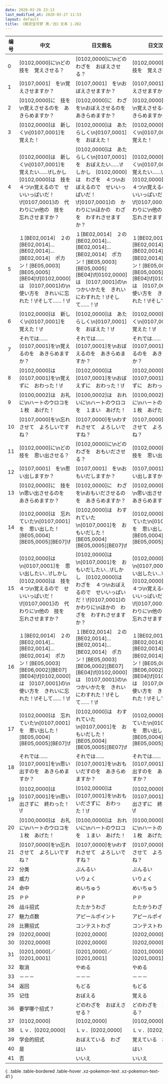 ```yaml
---
date: 2020-03-26 23:13
last_modified_at: 2020-03-27 11:53
layout: default
title: 《精灵宝可梦 黑／白》文本 1-202
---
```

| 编号 | 中文 | 日文假名 | 日文汉字 |
| ---- | ---- | ---- | --- |
| 0 | [0102,0000]に\nどの技を　覚えさせる？ | [0102,0000]に\nどのわざを　おぼえさせる？ | [0102,0000]に\nどの技を　覚えさせる？ |
| 1 | [0107,0001]　を\n覚えさせますか？ | [0107,0001]　を\nおぼえさせますか？ | [0107,0001]　を\n覚えさせますか？ |
| 2 | [0102,0000]に　技を\n覚えさせるのを　あきらめますか？ | [0102,0000]に　わざを\nおぼえさせるのを　あきらめますか？ | [0102,0000]に　技を\n覚えさせるのを　あきらめますか？ |
| 3 | [0102,0000]は　新しく\n[0107,0001]を　覚えた！ | [0102,0000]は　あたらしく\n[0107,0001]を　おぼえた！ | [0102,0000]は　新しく\n[0107,0001]を　覚えた！ |
| 4 | [0102,0000]は　新しく\n[0107,0001]を　覚えたい……\fしかし　[0102,0000]は　技を　４つ\n覚えるので　せいいっぱいだ！\f[0107,0001]の　代わりに\n他の　技を　忘れさせますか？ | [0102,0000]は　あたらしく\n[0107,0001]を　おぼえたい……\fしかし　[0102,0000]は　わざを　４つ\nおぼえるので　せいいっぱいだ！\f[0107,0001]の　かわりに\nほかの　わざを　わすれさせますか？ | [0102,0000]は　新しく\n[0107,0001]を　覚えたい……\fしかし　[0102,0000]は　技を　４つ\n覚えるので　せいいっぱいだ！\f[0107,0001]の　代わりに\n他の　技を　忘れさせますか？ |
| 5 | １[BE02,0014]　２の[BE02,0014]…[BE02,0014]…[BE02,0014]　ポカン！[BE05,0003][BE05,0005][BE04]\f[0102,0000]は　[0107,0001]の\n使い方を　きれいに忘れた！\fそして……！\f | １[BE02,0014]　２の[BE02,0014]…[BE02,0014]…[BE02,0014]　ポカン！[BE05,0003][BE05,0005][BE04]\f[0102,0000]は　[0107,0001]の\nつかいかたを　きれいにわすれた！\fそして……！\f | １[BE02,0014]　２の[BE02,0014]…[BE02,0014]…[BE02,0014]　ポカン！[BE05,0003][BE05,0005][BE04]\f[0102,0000]は　[0107,0001]の\n使い方を　きれいに忘れた！\fそして……！\f |
| 6 | [0102,0000]は　新しく\n[0107,0001]を　覚えた！\f | [0102,0000]は　あたらしく\n[0107,0001]を　おぼえた！\f | [0102,0000]は　新しく\n[0107,0001]を　覚えた！\f |
| 7 | それでは……　[0107,0001]を\n覚えるのを　あきらめますか？ | それでは……　[0107,0001]を\nおぼえるのを　あきらめますか？ | それでは……　[0107,0001]を\n覚えるのを　あきらめますか？ |
| 8 | [0102,0000]は　[0107,0001]を\n覚えずに　おわった！\f | [0102,0000]は　[0107,0001]を\nおぼえずに　おわった！\f | [0102,0000]は　[0107,0001]を\n覚えずに　おわった！\f |
| 9 | [0100,0002]は　お礼に\nハートのウロコを　１枚　あげた！ | [0100,0002]は　おれいに\nハートのウロコを　１まい　あげた！ | [0100,0002]は　お礼に\nハートのウロコを　１枚　あげた！ |
| 10 | [0107,0000]を\n忘れさせて　よろしいですね？ | [0107,0000]を\nわすれさせて　よろしいですね？ | [0107,0000]を\n忘れさせて　よろしいですね？ |
| 11 | [0102,0000]に\nどの技を　思い出させる？ | [0102,0000]に\nどのわざを　おもいださせる？ | [0102,0000]に\nどの技を　思い出させる？ |
| 12 | [0107,0001]　を\n思い出しますか？ | [0107,0001]　を\nおもいだしますか？ | [0107,0001]　を\n思い出しますか？ |
| 13 | [0102,0000]に　技を\n思い出させるのを　あきらめますか？ | [0102,0000]に　わざを\nおもいださせるのを　あきらめますか？ | [0102,0000]に　技を\n思い出させるのを　あきらめますか？ |
| 14 | [0102,0000]は　忘れていた\n[0107,0001]を　思い出した！[BE05,0004][BE05,0005][BE07]\f | [0102,0000]は　わすれていた\n[0107,0001]を　おもいだした！[BE05,0004][BE05,0005][BE07]\f | [0102,0000]は　忘れていた\n[0107,0001]を　思い出した！[BE05,0004][BE05,0005][BE07]\f |
| 15 | [0102,0000]は\n[0107,0001]を　思い出したい…\fしかし　[0102,0000]は　技を　４つ\n覚えるので　せいいっぱいだ！\f[0107,0001]の　代わりに\n他の　技を　忘れさせますか？ | [0102,0000]は\n[0107,0001]を　おもいだしたい…\fしかし　[0102,0000]は　わざを　４つ\nおぼえるので　せいいっぱいだ！\f[0107,0001]の　かわりに\nほかの　わざを　わすれさせますか？ | [0102,0000]は\n[0107,0001]を　思い出したい…\fしかし　[0102,0000]は　技を　４つ\n覚えるので　せいいっぱいだ！\f[0107,0001]の　代わりに\n他の　技を　忘れさせますか？ |
| 16 | １[BE02,0014]　２の[BE02,0014]…[BE02,0014]…[BE02,0014]　ポカン！[BE05,0003][BE06,0002][BE07][BE04]\f[0102,0000]は　[0107,0001]の\n使い方を　きれいに忘れた！\fそして……！\f | １[BE02,0014]　２の[BE02,0014]…[BE02,0014]…[BE02,0014]　ポカン！[BE05,0003][BE06,0002][BE07][BE04]\f[0102,0000]は　[0107,0001]の\nつかいかたを　きれいにわすれた！\fそして……！\f | １[BE02,0014]　２の[BE02,0014]…[BE02,0014]…[BE02,0014]　ポカン！[BE05,0003][BE06,0002][BE07][BE04]\f[0102,0000]は　[0107,0001]の\n使い方を　きれいに忘れた！\fそして……！\f |
| 17 | [0102,0000]は　忘れていた\n[0107,0001]を　思い出した！[BE05,0004][BE05,0005][BE07]\f | [0102,0000]は　わすれていた\n[0107,0001]を　おもいだした！[BE05,0004][BE05,0005][BE07]\f | [0102,0000]は　忘れていた\n[0107,0001]を　思い出した！[BE05,0004][BE05,0005][BE07]\f |
| 18 | それでは……　[0107,0001]を\n思い出すのを　あきらめますか？ | それでは……　[0107,0001]を\nおもいだすのを　あきらめますか？ | それでは……　[0107,0001]を\n思い出すのを　あきらめますか？ |
| 19 | [0102,0000]は　[0107,0001]を\n思い出さずに　終わった！\f | [0102,0000]は　[0107,0001]を\nおもいださずに　おわった！\f | [0102,0000]は　[0107,0001]を\n思い出さずに　終わった！\f |
| 20 | [0100,0000]は　お礼に\nハートのウロコを　１枚　あげた！ | [0100,0000]は　おれいに\nハートのウロコを　１まい　あげた！ | [0100,0000]は　お礼に\nハートのウロコを　１枚　あげた！ |
| 21 | [0107,0000]を\n忘れさせて　よろしいですね？ | [0107,0000]を\nわすれさせて　よろしいですね？ | [0107,0000]を\n忘れさせて　よろしいですね？ |
| 22 | 分类 | ぶんるい | ぶんるい |
| 23 | 威力 | いりょく | いりょく |
| 24 | 命中 | めいちゅう | めいちゅう |
| 25 | ＰＰ | ＰＰ | ＰＰ |
| 26 | 战斗招式 | たたかうわざ | たたかうわざ |
| 27 | 魅力点数 | アピールポイント | アピールポイント |
| 28 | 比赛招式 | コンテストわざ | コンテストわざ |
| 29 | [0202,0000] | [0202,0000] | [0202,0000] |
| 30 | [0202,0000] | [0202,0000] | [0202,0000] |
| 31 | [0201,0000]／[0201,0001] | [0201,0000]／[0201,0001] | [0201,0000]／[0201,0001] |
| 32 | 取消 | やめる | やめる |
| 33 | －－－ | －－－ | －－－ |
| 34 | 返回 | もどる | もどる |
| 35 | 记住 | おぼえる | 覚える |
| 36 | 要学哪个招式？ | どのわざを　おぼえさせる？ | どのわざを　覚えさせる？ |
| 37 | [0102,0000] | [0102,0000] | [0102,0000] |
| 38 | Ｌｖ．[0202,0000] | Ｌｖ．[0202,0000] | Ｌｖ．[0202,0000] |
| 39 | 学会的招式 | おぼえている　わざ | 覚えている　わざ |
| 40 | 是 | はい | はい |
| 41 | 否 | いいえ | いいえ |
{: .table .table-bordered .table-hover .xz-pokemon-text .xz-pokemon-text-41 }